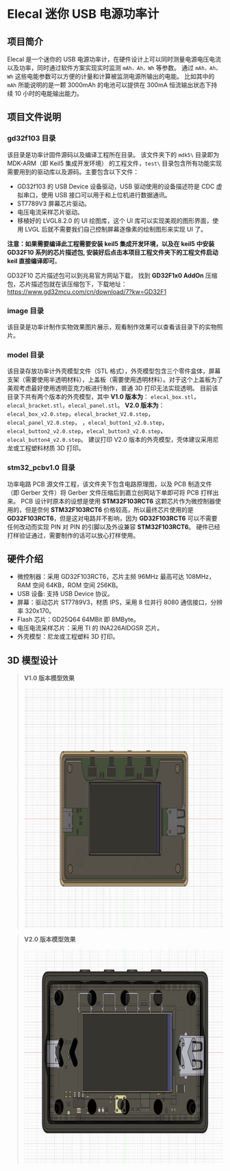 # Elecal 迷你 USB 电源功率计

## 项目简介

Elecal 是一个迷你的 USB 电源功率计，在硬件设计上可以同时测量电源电压电流以及功率，同时通过软件方案实现实时监测 `mAh，Ah，Wh` 等参数。
通过 `mAh，Ah，Wh` 这些电能参数可以方便的计量和计算被监测电源所输出的电能。 比如其中的 `mAh` 所能说明的是一颗 3000mAh 的电池可以提供在 300mA 恒流输出状态下持续 10 小时的电能输出能力。

## 项目文件说明

### gd32f103 目录

该目录是功率计固件源码以及编译工程所在目录。
该文件夹下的 `mdk5\` 目录即为 MDK-ARM（即 Keil5 集成开发环境） 的工程文件，`test\` 目录包含所有功能实现需要用到的驱动库以及源码。主要包含以下文件：
- GD32f103 的 USB Device 设备驱动，USB 驱动使用的设备描述符是 CDC 虚拟串口，使用 USB 接口可以用于和上位机进行数据通讯。
- ST7789V3 屏幕芯片驱动。
- 电压电流采样芯片驱动。
- 移植好的 LVGL8.2.0 的 UI 绘图库，这个 UI 库可以实现美观的图形界面，使用 LVGL 后就不需要我们自己控制屏幕逐像素的绘制图形来实现 UI 了。

**注意：如果需要编译此工程需要安装 keil5 集成开发环境，以及在 keil5 中安装 **GD32F10** 系列的芯片描述包, 安装好后点击本项目工程文件夹下的工程文件启动 keil 直接编译即可**。

GD32F10 芯片描述包可以到兆易官方网站下载，
找到 **GD32F1x0 AddOn** 压缩包，芯片描述包就在该压缩包下，下载地址：https://www.gd32mcu.com/cn/download/7?kw=GD32F1

### image 目录

该目录是功率计制作实物效果图片展示，观看制作效果可以查看该目录下的实物照片。

### model 目录

该目录存放功率计外壳模型文件（STL 格式），外壳模型包含三个零件盒体，屏幕支架（需要使用半透明材料），上盖板（需要使用透明材料）。对于这个上盖板为了美观考虑最好使用透明亚克力板进行制作，普通 3D 打印无法实现透明。
目前该目录下共有两个版本的外壳模型，其中 
**V1.0 版本为**： `elecal_box.stl`，`elecal_bracket.stl`，`elecal_panel.stl`。
**V2.0 版本为**：`elecal_box_v2.0.step`，`elecal_bracket_V2.0.step`，`elecal_panel_V2.0.step`，
，`elecal_button1_v2.0.step`，`elecal_button2_v2.0.step`，`elecal_button3_v2.0.step`，`elecal_button4_v2.0.step`。
建议打印 V2.0 版本的外壳模型，壳体建议采用尼龙或工程塑料材质 3D 打印。

### stm32_pcbv1.0 目录

功率电路 PCB 源文件工程，该文件夹下包含电路原理图，以及 PCB 制造文件（即 Gerber 文件）将 Gerber 文件压缩后到嘉立创网站下单即可将 PCB 打样出来。
PCB 设计时原本的设想是使用 **STM32F103RCT6** 这颗芯片作为微控制器使用的，但是奈何 **STM32F103RCT6** 价格较高，所以最终芯片使用的是 **GD32F103RCT6**，但是这对电路并不影响，因为 **GD32F103RCT6** 可以不需要任何改动而实现 PIN 对 PIN 的引脚以及外设兼容 **STM32F103RCT6**。
硬件已经打样验证通过，需要制作的话可以放心打样使用。

## 硬件介绍

- 微控制器：采用 GD32F103RCT6，芯片主频 96MHz 最高可达 108MHz，RAM 空间 64KB，ROM 空间 256KB。
- USB 设备: 支持 USB Device 协议。
- 屏幕：驱动芯片 ST7789V3，材质 IPS，采用 8 位并行 8080 通信接口，分辨率 320x170。
- Flash 芯片：GD25Q64 64MBit 即 8MByte。
- 电压电流采样芯片：采用 TI 的 INA226AIDGSR 芯片。 
- 外壳模型：尼龙或工程塑料 3D 打印。

## 3D 模型设计

> **V1.0 版本模型效果**
> <div align=center><img align="center" src="https://github.com/zhbi98/Elecal/blob/main/image/Elecal_v1.0.png" alt="GitHub" title="GitHub,Social Coding" width="900" height="562"/></div>

> **V2.0 版本模型效果**
> <div align=center><img align="center" src="https://github.com/zhbi98/Elecal/blob/main/image/Elecal.png" alt="GitHub" title="GitHub,Social Coding" width="800" height="501"/></div>
